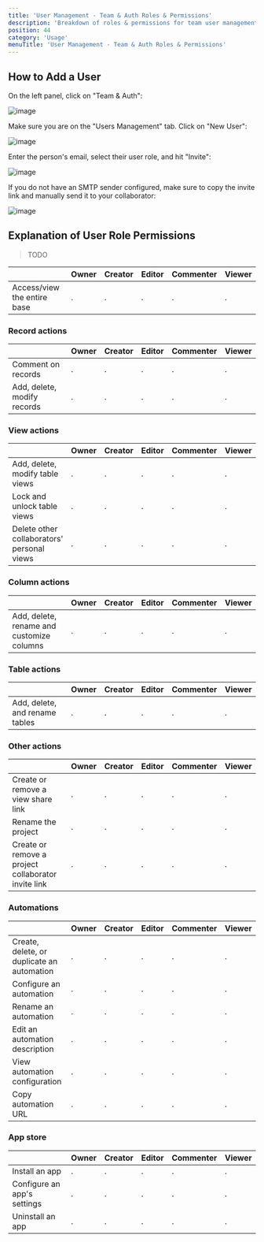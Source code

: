 ```yaml
---
title: 'User Management - Team & Auth Roles & Permissions'
description: 'Breakdown of roles & permissions for team user management'
position: 44
category: 'Usage'
menuTitle: 'User Management - Team & Auth Roles & Permissions'
---
```



## How to Add a User
On the left panel, click on "Team & Auth":

![image](https://user-images.githubusercontent.com/55474996/142497814-c52e12e5-5ab5-41e7-ac48-2b6af5f31fdd.png)


Make sure you are on the "Users Management" tab. Click on "New User":

![image](https://user-images.githubusercontent.com/55474996/142498070-60c5a861-0e8e-49e9-8830-42f54aa1fbf1.png)


Enter the person's email, select their user role, and hit "Invite":

![image](https://user-images.githubusercontent.com/55474996/142498163-032187e4-d375-4542-8211-e986880a2bb0.png)



If you do not have an SMTP sender configured, make sure to copy the invite link and manually send it to your collaborator:

![image](https://user-images.githubusercontent.com/55474996/142498376-ff52276b-92d8-4aca-8c47-fd7efea50ab6.png)



## Explanation of User Role Permissions
> TODO

|  | Owner | Creator | Editor | Commenter | Viewer |
|---|---|---|---|---|---|
| Access/view the entire base | . | . | . | . | . |

### Record actions
|  | Owner | Creator | Editor | Commenter | Viewer |
|---|---|---|---|---|---|
| Comment on records | . | . | . | . | . |
| Add, delete, modify records | . | . | . | . | . |

### View actions
|  | Owner | Creator | Editor | Commenter | Viewer |
|---|---|---|---|---|---|
| Add, delete, modify table views | . | . | . | . | . |
| Lock and unlock table views | . | . | . | . | . |
| Delete other collaborators' personal views | . | . | . | . | . |

### Column actions
|  | Owner | Creator | Editor | Commenter | Viewer |
|---|---|---|---|---|---|
| Add, delete, rename and customize columns | . | . | . | . | . |

### Table actions
|  | Owner | Creator | Editor | Commenter | Viewer |
|---|---|---|---|---|---|
| Add, delete, and rename tables | . | . | . | . | . |

### Other actions
|  | Owner | Creator | Editor | Commenter | Viewer |
|---|---|---|---|---|---|
| Create or remove a view share link | . | . | . | . | . |
| Rename the project | . | . | . | . | . |
| Create or remove a project collaborator invite link | . | . | . | . | . |

### Automations
|  | Owner | Creator | Editor | Commenter | Viewer |
|---|---|---|---|---|---|
| Create, delete, or duplicate an automation | . | . | . | . | . |
| Configure an automation | . | . | . | . | . |
| Rename an automation | . | . | . | . | . |
| Edit an automation description | . | . | . | . | . |
| View automation configuration | . | . | . | . | . |
| Copy automation URL | . | . | . | . | . |

### App store
|  | Owner | Creator | Editor | Commenter | Viewer |
|---|---|---|---|---|---|
| Install an app | . | . | . | . | . |
| Configure an app's settings | . | . | . | . | . |
| Uninstall an app | . | . | . | . | . |
